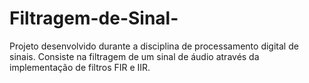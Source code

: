 # Filtragem-de-Sinal-
Projeto desenvolvido durante a disciplina de processamento digital de sinais. Consiste na filtragem de um sinal de áudio através da implementação de filtros FIR e IIR.
